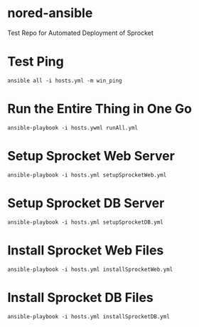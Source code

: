 # nored-ansible
Test Repo for Automated Deployment of Sprocket

# Test Ping
```ansible all -i hosts.yml -m win_ping```

# Run the Entire Thing in One Go
```ansible-playbook -i hosts.ywml runAll.yml```

# Setup Sprocket Web Server
```ansible-playbook -i hosts.yml setupSprocketWeb.yml``` 

# Setup Sprocket DB Server
```ansible-playbook -i hosts.yml setupSprocketDB.yml``` 

# Install Sprocket Web Files
```ansible-playbook -i hosts.yml installSprocketWeb.yml``` 

# Install Sprocket DB Files
```ansible-playbook -i hosts.yml installSprocketDB.yml``` 


